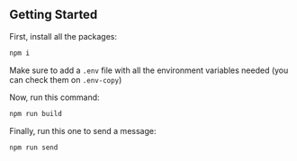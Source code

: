## Getting Started

First, install all the packages:
```bash
npm i
```

Make sure to add a `.env` file with all the environment variables needed (you can check them on `.env-copy`)

Now, run this command:

```bash
npm run build
```
Finally, run this one to send a message:
```bash
npm run send 
```

